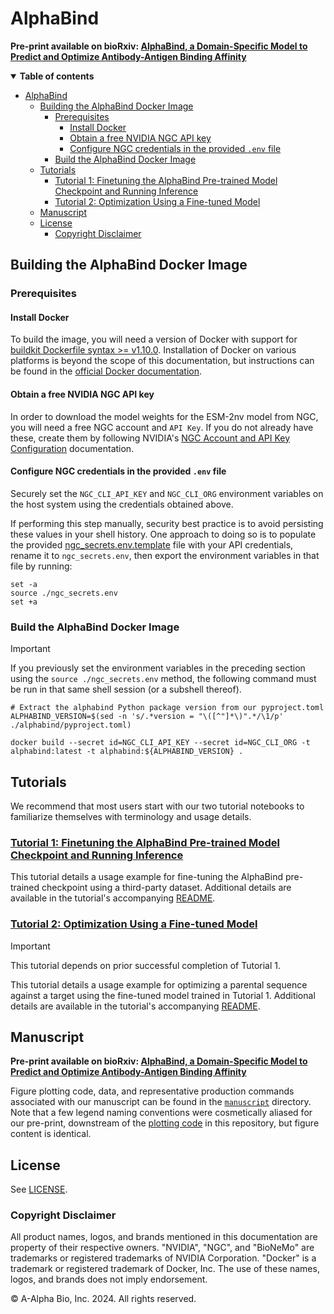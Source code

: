 # AlphaBind

**Pre-print available on bioRxiv: [AlphaBind, a Domain-Specific Model to Predict and Optimize Antibody-Antigen Binding Affinity](https://www.biorxiv.org/content/10.1101/2024.11.11.622872v1)**

<details open><summary><b>Table of contents</b></summary>

- [AlphaBind](#alphabind)
  - [Building the AlphaBind Docker Image](#building-the-alphabind-docker-image)
    - [Prerequisites](#prerequisites)
      - [Install Docker](#install-docker)
      - [Obtain a free NVIDIA NGC API key](#obtain-a-free-nvidia-ngc-api-key)
      - [Configure NGC credentials in the provided `.env` file](#configure-ngc-credentials-in-the-provided-env-file)
    - [Build the AlphaBind Docker Image](#build-the-alphabind-docker-image)
  - [Tutorials](#tutorials)
    - [Tutorial 1: Finetuning the AlphaBind Pre-trained Model Checkpoint and Running Inference](#tutorial-1-finetuning-the-alphabind-pre-trained-model-checkpoint-and-running-inference)
    - [Tutorial 2: Optimization Using a Fine-tuned Model](#tutorial-2-optimization-using-a-fine-tuned-model)
  - [Manuscript](#manuscript)
  - [License](#license)
    - [Copyright Disclaimer](#copyright-disclaimer)

</details>

## Building the AlphaBind Docker Image

### Prerequisites

#### Install Docker

To build the image, you will need a version of Docker with support for [buildkit Dockerfile syntax >= v1.10.0](https://docs.docker.com/build/buildkit/dockerfile-release-notes/#1100). Installation of Docker on various platforms is beyond the scope of this documentation, but instructions can be found in the [official Docker documentation](https://docs.docker.com/).

#### Obtain a free NVIDIA NGC API key

In order to download the model weights for the ESM-2nv model from NGC, you will need a free NGC account and `API Key`. If you do not already have these, create them by following NVIDIA's [NGC Account and API Key Configuration](https://docs.nvidia.com/bionemo-framework/1.10/access-startup.html#ngc-account-and-api-key-configuration) documentation.

#### Configure NGC credentials in the provided `.env` file

Securely set the `NGC_CLI_API_KEY` and `NGC_CLI_ORG` environment variables on the host system using the credentials obtained above.

If performing this step manually, security best practice is to avoid persisting these values in your shell history. One approach to doing so is to populate the provided [ngc_secrets.env.template](.ngc_secrets.env.template) file with your API credentials, rename it to `ngc_secrets.env`, then export the environment variables in that file by running:
```[host shell]
set -a
source ./ngc_secrets.env
set +a
```

### Build the AlphaBind Docker Image

> [!IMPORTANT]
> If you previously set the environment variables in the preceding section using the `source ./ngc_secrets.env` method, the following command must be run in that same shell session (or a subshell thereof).

```[host shell]
# Extract the alphabind Python package version from our pyproject.toml
ALPHABIND_VERSION=$(sed -n 's/.*version = "\([^"]*\)".*/\1/p' ./alphabind/pyproject.toml)

docker build --secret id=NGC_CLI_API_KEY --secret id=NGC_CLI_ORG -t alphabind:latest -t alphabind:${ALPHABIND_VERSION} .
```

## Tutorials

We recommend that most users start with our two tutorial notebooks to familiarize themselves with terminology and usage details.

### [Tutorial 1: Finetuning the AlphaBind Pre-trained Model Checkpoint and Running Inference](alphabind/examples/finetuning_and_inference/tutorial_1_finetuning_alphabind.ipynb)

This tutorial details a usage example for fine-tuning the AlphaBind pre-trained checkpoint using a third-party dataset. Additional details are available in the tutorial's accompanying [README](alphabind/examples/finetuning_and_inference/README.md).

### [Tutorial 2: Optimization Using a Fine-tuned Model](alphabind/examples/optimization/tutorial_2_optimization_alphabind.ipynb)

> [!IMPORTANT]
> This tutorial depends on prior successful completion of Tutorial 1.

This tutorial details a usage example for optimizing a parental sequence against a target using the fine-tuned model trained in Tutorial 1. Additional details are available in the tutorial's accompanying [README](alphabind/examples/README.md).

## Manuscript

**Pre-print available on bioRxiv: [AlphaBind, a Domain-Specific Model to Predict and Optimize Antibody-Antigen Binding Affinity](https://www.biorxiv.org/content/10.1101/2024.11.11.622872v1)**

Figure plotting code, data, and representative production commands associated with our manuscript can be found in the [`manuscript`](./manuscript) directory. Note that a few legend naming conventions were cosmetically aliased for our pre-print, downstream of the [plotting code](manuscript/notebooks/manuscript_analysis.ipynb) in this repository, but figure content is identical.

## License

See [LICENSE](./LICENSE).

### Copyright Disclaimer

All product names, logos, and brands mentioned in this documentation are property of their respective owners. "NVIDIA", "NGC", and "BioNeMo" are trademarks or registered trademarks of NVIDIA Corporation. "Docker" is a trademark or registered trademark of Docker, Inc. The use of these names, logos, and brands does not imply endorsement.

© A-Alpha Bio, Inc. 2024. All rights reserved.
